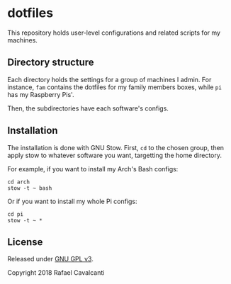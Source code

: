 # dotfiles
This repository holds user-level configurations and related scripts for my machines.


## Directory structure

Each directory holds the settings for a group of machines I admin.
For instance, `fam` contains the dotfiles for my family members boxes, while `pi` has my Raspberry Pis'.

Then, the subdirectories have each software's configs.


## Installation

The installation is done with GNU Stow. First, `cd` to the chosen group, then apply stow to whatever software you want, targetting the home directory.

For example, if you want to install my Arch's Bash configs:

```
cd arch
stow -t ~ bash
```

Or if you want to install my whole Pi configs:

```
cd pi
stow -t ~ *
```


## License

Released under [GNU GPL v3](LICENSE).

Copyright 2018 Rafael Cavalcanti
